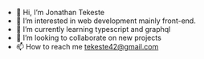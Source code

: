 - 👋 Hi, I’m Jonathan Tekeste
- 👀 I’m interested in web development mainly front-end.
- 🌱 I’m currently learning typescript and graphql
- 💞️ I’m looking to collaborate on new projects
- 📫 How to reach me tekeste42@gmail.com

<!---
tekeste42/tekeste42 is a ✨ special ✨ repository because its `README.md` (this file) appears on your GitHub profile.
You can click the Preview link to take a look at your changes.
--->
